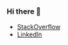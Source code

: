 ### Hi there 👋

- [StackOverflow](https://stackoverflow.com/users/1788806/willi-mentzel)
- [LinkedIn](https://www.linkedin.com/in/willi-mentzel-a84b20160/)

<!--

Here are some ideas to get you started:

- 🔭 I’m currently working on ...
- 🌱 I’m currently learning ...
- 👯 I’m looking to collaborate on ...
- 🤔 I’m looking for help with ...
- 💬 Ask me about ...
- 📫 How to reach me: ...
- 😄 Pronouns: ...
- ⚡ Fun fact: ...
-->
